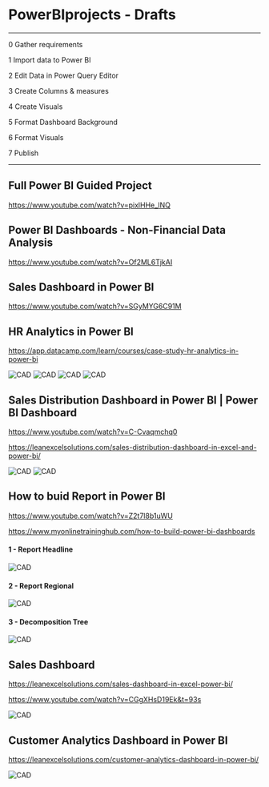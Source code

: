 # PowerBIprojects - Drafts

--------------------

0 Gather requirements

1 Import data to Power BI

2 Edit Data in Power Query Editor

3 Create Columns & measures

4 Create Visuals

5 Format Dashboard Background

6 Format Visuals

7 Publish

-------------------
## Full Power BI Guided Project

https://www.youtube.com/watch?v=pixlHHe_lNQ

## Power BI Dashboards - Non-Financial Data Analysis

https://www.youtube.com/watch?v=Of2ML6TjkAI

## Sales Dashboard in Power BI

https://www.youtube.com/watch?v=SGyMYG6C91M



## HR Analytics in Power BI

https://app.datacamp.com/learn/courses/case-study-hr-analytics-in-power-bi

![CAD](pics/HRAnalyticsOverview.png)
![CAD](pics/HRAnalyticsDemographics2.png)
![CAD](pics/HRAnalyticsPerformanceTracker3.png)
![CAD](pics/HRAnalyticsAttrition4.png)

## Sales Distribution Dashboard in Power BI | Power BI Dashboard

https://www.youtube.com/watch?v=C-Cvaqmchq0

https://leanexcelsolutions.com/sales-distribution-dashboard-in-excel-and-power-bi/

![CAD](pics/SalesDistributionLightTheme.png)
![CAD](pics/SalesDistributionDarkTheme.png)


## How to buid Report in Power BI

https://www.youtube.com/watch?v=Z2t7l8b1uWU

https://www.myonlinetraininghub.com/how-to-build-power-bi-dashboards
#### 1 - Report Headline
![CAD](pics/ReportHeadline.png)
#### 2 - Report Regional
![CAD](pics/ReportRegional.png)
#### 3 - Decomposition Tree
![CAD](pics/ReportDecompositionTree.png)


## Sales Dashboard

https://leanexcelsolutions.com/sales-dashboard-in-excel-power-bi/

https://www.youtube.com/watch?v=CGgXHsD19Ek&t=93s

<!--  ![CAD](pics/Sales.png) -->

![CAD](pics/SalesUpdated.png)

## Customer Analytics Dashboard in Power BI
https://leanexcelsolutions.com/customer-analytics-dashboard-in-power-bi/

![CAD](pics/CustomerFeedback.png)


